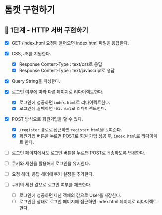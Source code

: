 # 톰캣 구현하기

## 🎯 1단계 - HTTP 서버 구현하기

- [x] GET /index.html 요청이 들어오면 index.html 파일을 응답한다.

- [x] CSS, JS를 지원한다.
  - [x] Response Content-Type : text/css로 응답
  - [x] Response Content-Type : text/javascript로 응답

- [x] Query String을 파싱한다.

- [x] 로그인 여부에 따라 다른 페이지로 리다이렉트한다.
  - [x] 로그인에 성공하면 `index.html`로 리다이렉트한다.
  - [x] 로그인에 실패하면 `401.html`로 리다이렉트한다.

- [x] POST 방식으로 회원가입을 할 수 있다.
  - [x] `/register` 경로로 접근하면 `register.html`을 보여준다.
  - [x] 회원가입 버튼을 누르면 POST로 회원 가입 성공 후, `index.html`로 리다이렉트 한다.

- [ ] 로그인 페이지에서도 로그인 버튼을 누르면 POST로 전송하도록 변경한다.

- [ ] 쿠키와 세션을 활용해서 로그인을 유지한다.
 - [ ] 요청 헤더, 응답 헤더에 쿠키 설정을 추가한다.
 - [ ] 쿠키의 세션 값으로 로그인 여부를 체크한다.
   - [ ] 로그인에 성공하면 세션 객체의 값으로 User를 저장한다.
   - [ ] 로그인된 상태로 로그인 페이지에 접근하면 index.html 페이지로 리다이렉트한다.
